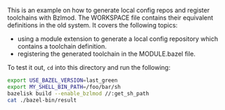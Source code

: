 This is an example on how to generate local config repos and register toolchains with Bzlmod. The WORKSPACE file contains their equivalent definitions in the old system. It covers the following topics:

- using a module extension to generate a local config repository which contains a toolchain definition.
- registering the generated toolchain in the MODULE.bazel file.

To test it out, `cd` into this directory and run the following:

```bash
export USE_BAZEL_VERSION=last_green
export MY_SHELL_BIN_PATH=/foo/bar/sh
bazelisk build --enable_bzlmod //:get_sh_path
cat ./bazel-bin/result
```
